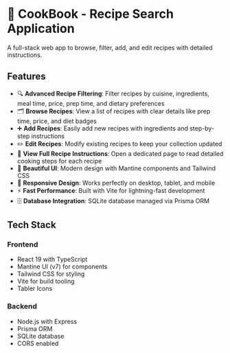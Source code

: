 # 🍳 CookBook - Recipe Search Application

A full-stack web app to browse, filter, add, and edit recipes with detailed instructions.

## Features

- 🔍 **Advanced Recipe Filtering**: Filter recipes by cuisine, ingredients, meal time, price, prep time, and dietary preferences  
- 🗂️ **Browse Recipes**: View a list of recipes with clear details like prep time, price, and diet badges  
- ➕ **Add Recipes**: Easily add new recipes with ingredients and step-by-step instructions  
- ✏️ **Edit Recipes**: Modify existing recipes to keep your collection updated  
- 📖 **View Full Recipe Instructions**: Open a dedicated page to read detailed cooking steps for each recipe  
- 🎨 **Beautiful UI**: Modern design with Mantine components and Tailwind CSS  
- 📱 **Responsive Design**: Works perfectly on desktop, tablet, and mobile  
- ⚡ **Fast Performance**: Built with Vite for lightning-fast development  
- 🗄️ **Database Integration**: SQLite database managed via Prisma ORM  

## Tech Stack

### Frontend
- React 19 with TypeScript  
- Mantine UI (v7) for components  
- Tailwind CSS for styling  
- Vite for build tooling  
- Tabler Icons  

### Backend
- Node.js with Express  
- Prisma ORM  
- SQLite database  
- CORS enabled  
